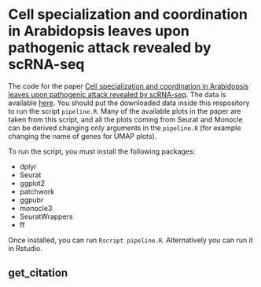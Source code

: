 # Cell specialization and coordination in Arabidopsis leaves upon pathogenic attack revealed by scRNA-seq


The code for the paper [Cell specialization and coordination in Arabidopsis
leaves upon pathogenic attack revealed by scRNA-seq](https://www.biorxiv.org/content/10.1101/2023.03.02.530814v1). The data is available
[here](link). You should put the downloaded data inside this respository to run
the script ```pipeline.R```. Many of the available plots in the paper are taken
from this script, and all the plots coming from Seurat and Monocle can be
derived changing only arguments in the ```pipeline.R``` (for example changing
the name of genes for UMAP plots).

To run the script, you must install the following packages:

- dplyr
- Seurat
- ggplot2
- patchwork
- ggpubr
- monocle3
- SeuratWrappers
- ff

Once installed, you can run ```Rscript pipeline.R```. Alternatively you can run it in Rstudio.

## get_citation


